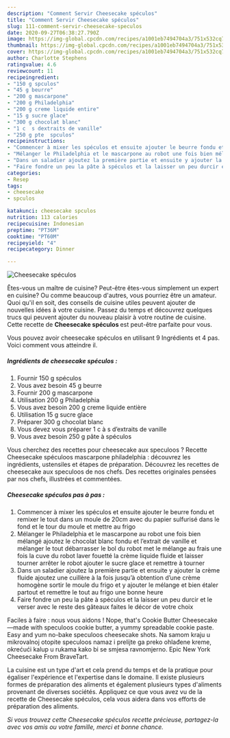 ```yaml
---
description: "Comment Servir Cheesecake spéculos"
title: "Comment Servir Cheesecake spéculos"
slug: 111-comment-servir-cheesecake-speculos
date: 2020-09-27T06:38:27.790Z
image: https://img-global.cpcdn.com/recipes/a1001eb7494704a3/751x532cq70/cheesecake-speculos-photo-principale-de-la-recette.jpg
thumbnail: https://img-global.cpcdn.com/recipes/a1001eb7494704a3/751x532cq70/cheesecake-speculos-photo-principale-de-la-recette.jpg
cover: https://img-global.cpcdn.com/recipes/a1001eb7494704a3/751x532cq70/cheesecake-speculos-photo-principale-de-la-recette.jpg
author: Charlotte Stephens
ratingvalue: 4.6
reviewcount: 11
recipeingredient:
- "150 g spculos"
- "45 g beurre"
- "200 g mascarpone"
- "200 g Philadelphia"
- "200 g creme liquide entire"
- "15 g sucre glace"
- "300 g chocolat blanc"
- "1 c  s dextraits de vanille"
- "250 g pte  spculos"
recipeinstructions:
- "Commencer à mixer les spéculos et ensuite ajouter le beurre fondu et remixer le tout dans un moule de 20cm avec du papier sulfurisé dans le fond et le tour du moule et mettre au frigo"
- "Mélanger le Philadelphia et le mascarpone au robot une fois bien mélangé ajoutez le chocolat blanc fondu et l’extrait de vanille et mélanger le tout débarrasser le bol du robot met le mélange au frais une fois la cuve du robot laver fouetté la crème liquide fluide et laisser tourner arrêter le robot ajouter le sucre glace et remettre à tourner"
- "Dans un saladier ajoutez la première partie et ensuite y ajouter la crème fluide ajoutez une cuillère à la fois jusqu’à obtention d’une crème homogène sortir le moule du frigo et y ajouter le mélange et bien étaler partout et remettre le tout au frigo une bonne heure"
- "Faire fondre un peu la pâte à spéculos et la laisser un peu durcir et le verser avec le reste des gâteaux faites le décor de votre choix"
categories:
- Resep
tags:
- cheesecake
- spculos

katakunci: cheesecake spculos 
nutrition: 113 calories
recipecuisine: Indonesian
preptime: "PT36M"
cooktime: "PT60M"
recipeyield: "4"
recipecategory: Dinner

---
```



![Cheesecake spéculos](https://img-global.cpcdn.com/recipes/a1001eb7494704a3/751x532cq70/cheesecake-speculos-photo-principale-de-la-recette.jpg)

Êtes-vous un maître de cuisine? Peut-être êtes-vous simplement un expert en cuisine? Ou comme beaucoup d'autres, vous pourriez être un amateur. Quoi qu'il en soit, des conseils de cuisine utiles peuvent ajouter de nouvelles idées à votre cuisine. Passez du temps et découvrez quelques trucs qui peuvent ajouter du nouveau plaisir à votre routine de cuisine. Cette recette de <strong> Cheesecake spéculos </strong> est peut-être parfaite pour vous.

<!--inarticleads1-->

Vous pouvez avoir cheesecake spéculos en utilisant 9 Ingrédients et 4 pas. Voici comment vous atteindre il.

##### Ingrédients de cheesecake spéculos :

1. Fournir 150 g spéculos
1. Vous avez besoin 45 g beurre
1. Fournir 200 g mascarpone
1. Utilisation 200 g Philadelphia
1. Vous avez besoin 200 g creme liquide entière
1. Utilisation 15 g sucre glace
1. Préparer 300 g chocolat blanc
1. Vous devez vous préparer 1 c à s d’extraits de vanille
1. Vous avez besoin 250 g pâte à spéculos


Vous cherchez des recettes pour cheesecake aux speculoos ? Recette Cheesecake spéculoos mascarpone philadelphia : découvrez les ingrédients, ustensiles et étapes de préparation. Découvrez les recettes de cheesecake aux speculoos de nos chefs. Des recettes originales pensées par nos chefs, illustrées et commentées. 

<!--inarticleads2-->

##### Cheesecake spéculos pas à pas :

1. Commencer à mixer les spéculos et ensuite ajouter le beurre fondu et remixer le tout dans un moule de 20cm avec du papier sulfurisé dans le fond et le tour du moule et mettre au frigo
1. Mélanger le Philadelphia et le mascarpone au robot une fois bien mélangé ajoutez le chocolat blanc fondu et l’extrait de vanille et mélanger le tout débarrasser le bol du robot met le mélange au frais une fois la cuve du robot laver fouetté la crème liquide fluide et laisser tourner arrêter le robot ajouter le sucre glace et remettre à tourner
1. Dans un saladier ajoutez la première partie et ensuite y ajouter la crème fluide ajoutez une cuillère à la fois jusqu’à obtention d’une crème homogène sortir le moule du frigo et y ajouter le mélange et bien étaler partout et remettre le tout au frigo une bonne heure
1. Faire fondre un peu la pâte à spéculos et la laisser un peu durcir et le verser avec le reste des gâteaux faites le décor de votre choix


Faciles à faire : nous vous aidons ! Nope, that&#39;s Cookie Butter Cheesecake—made with speculoos cookie butter, a yummy spreadable cookie paste. Easy and yum no-bake speculoos cheesecake shots. Na samom kraju u mikrovalnoj otopite speculoos namaz i prelijte ga preko ohlađene kreme, okrećući kalup u rukama kako bi se smjesa ravnomjerno. Epic New York Cheesecake From BraveTart. 

<!--inarticleads1-->

<p>
La cuisine est un type d'art et cela prend du temps et de la pratique pour égaliser l'expérience et l'expertise dans le domaine. Il existe plusieurs formes de préparation des aliments et également plusieurs types d'aliments provenant de diverses sociétés. Appliquez ce que vous avez vu de la recette de Cheesecake spéculos, cela vous aidera dans vos efforts de préparation des aliments.
</p>

<p>
<i>Si vous trouvez cette Cheesecake spéculos recette précieuse, partagez-la avec vos amis ou votre famille, merci et bonne chance.</i>
</p>
